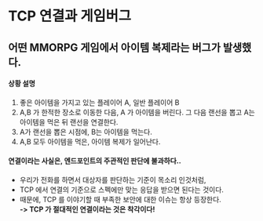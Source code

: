 # TCP 연결과 게임버그

## 어떤 MMORPG 게임에서 아이템 복제라는 버그가 발생했다.

#### 상황 설명

1. 좋은 아이템을 가지고 있는 플레이어 A, 일반 플레이어 B
2. A,B 가 한적한 장소로 이동한 다음, A 가 아이템을 버린다. 그 다음 랜선을 뽑고 A는 아이템을 먹은 뒤 랜선을 연결한다.
3. A가 랜선을 뽑은 시점에, B는 아이템을 먹는다.
4. A,B 모두 아이템을 먹은, 아이템 복제가 일어난다.

#### **연결이라는 사실은, 엔드포인트의 주관적인 판단에 불과하다..**

* 우리가 전화를 하면서 대상자를 판단하는 기준이 목소리 인것처럼,
* TCP 에서 연결의 기준으로 스펙에만 맞는 응답을 받으면 된다는 것이다.
* 때문에, TCP 를 이야기할 때 부족한 보안에 대한 이슈는 항상 등장한다.\
  **-> TCP 가 절대적인 연결이라는 것은 착각이다!**
